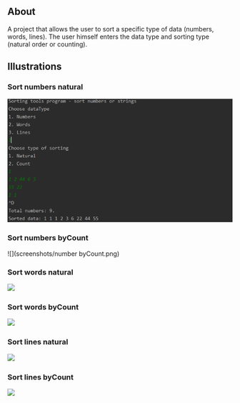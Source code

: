 ## About
A project that allows the user to sort a specific type of data (numbers, words, lines). The user himself enters the data type and sorting type (natural order or counting).

## Illustrations

### Sort numbers natural
![](screenshots/numberNatural.png)

### Sort numbers byCount
![](screenshots/number byCount.png)

### Sort words natural
![](screenshot/getUsers.png)

### Sort words byCount
![](screenshot/lockUser.png)

### Sort lines natural
![](screenshot/showEvents.png)

### Sort lines byCount
![](screenshot/uploadPayments.png)
